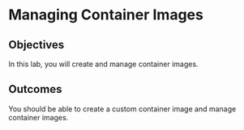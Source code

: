 # Managing Container Images

## Objectives
In this lab, you will create and manage container images.

## Outcomes
You should be able to create a custom container image and manage container images.